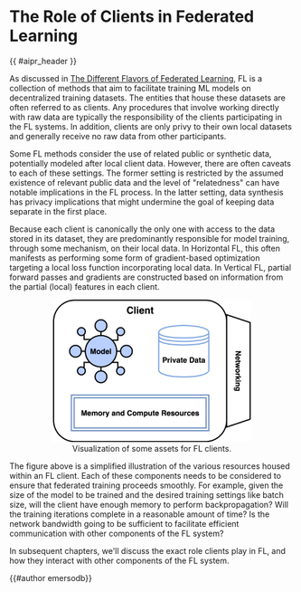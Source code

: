 <!-- markdownlint-disable-file MD033 -->

# The Role of Clients in Federated Learning

{{ #aipr_header }}

As discussed in [The Different Flavors of Federated Learning](fl_flavors.md),
FL is a collection of methods that aim to facilitate training ML models on
decentralized training datasets. The entities that house these datasets are
often referred to as clients. Any procedures that involve working directly
with raw data are typically the responsibility of the clients participating in
the FL systems. In addition, clients are only privy to their own local datasets
and generally receive no raw data from other participants.

Some FL methods consider the use of related public or synthetic data,
potentially modeled after local client data. However, there are often caveats
to each of these settings. The former setting is restricted by the assumed
existence of relevant public data and the level of "relatedness" can have
notable implications in the FL process. In the latter setting, data synthesis
has privacy implications that might undermine the goal of keeping data separate
in the first place.

Because each client is canonically the only one with access to the data stored
in its dataset, they are predominantly responsible for model training, through
some mechanism, on their local data. In Horizontal FL, this often manifests as
performing some form of gradient-based optimization targeting a local loss
function incorporating local data. In Vertical FL, partial forward passes
and gradients are constructed based on information from the partial (local)
features in each client.

<figure>
<center>
<img src="../assets/ClientDiagram.svg" alt="Client ", width="350">
<figcaption>Visualization of some assets for FL clients.</figcaption>
</center>
</figure>

The figure above is a simplified illustration of the various resources housed
within an FL client. Each of these components needs to be considered to ensure
that federated training proceeds smoothly. For example, given the size of the
model to be trained and the desired training settings like batch size, will
the client have enough memory to perform backpropagation? Will the training
iterations complete in a reasonable amount of time? Is the network bandwidth
going to be sufficient to facilitate efficient communication with other
components of the FL system?

In subsequent chapters, we'll discuss the exact role clients play in FL, and
how they interact with other components of the FL system.

{{#author emersodb}}
